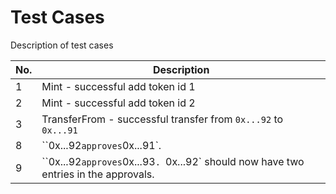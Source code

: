 # Test Cases
Description of test cases

| No. |     Description     |
|-----|---|
|1      |   Mint - successful add token id 1                                                        |
|2      |   Mint - successful add token id 2                                                        |
|3      |   TransferFrom - successful transfer from `0x...92` to `0x...91`                          | 
|8      |   ``0x...92` approves `0x...91`.                                                          |
|9      |   ``0x...92` approves `0x...93`. `0x...92` should now have two entries in the approvals.  |